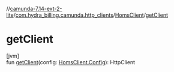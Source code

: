 //[camunda-7.14-ext-2-lite](../../../index.md)/[com.hydra_billing.camunda.http_clients](../index.md)/[HomsClient](index.md)/[getClient](get-client.md)

# getClient

[jvm]\
fun [getClient](get-client.md)(config: [HomsClient.Config](-config/index.md)): HttpClient
